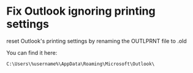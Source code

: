 # Fix Outlook ignoring printing settings 

reset Outlook's printing settings by renaming the OUTLPRNT file to .old

You can find it here:

`C:\Users\%username%\AppData\Roaming\Microsoft\Outlook\`
